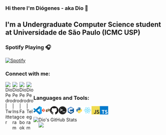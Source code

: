 ### Hi there I'm Diógenes - aka Dio 👋 

## I'm a Undergraduate Computer Science student at Universidade de São Paulo (ICMC USP)

### Spotify Playing 🎧

[![Spotify](https://github-spotify.d10g3n3s.vercel.app/api/spotify)](https://open.spotify.com/user/22ecyqep7s6sce4dmw6qaiblq)

### Connect with me:

[<img align = "left" alt = "DioPedro | Twitter" width = "22px" src = "https://cdn.jsdelivr.net/npm/simple-icons@v3/icons/twitter.svg" />][twitter]
[<img align = "left" alt = "DioPedro | Instagram" width = "22px" src = "https://cdn.jsdelivr.net/npm/simple-icons@v3/icons/instagram.svg" />][instagram]
[<img align = "left" alt = "DioPedro | Facebook" width = "22px" src = "https://cdn.jsdelivr.net/npm/simple-icons@v3/icons/facebook.svg" />][facebook]
[<img align = "left" alt = "DioPedro | Telegram" width = "22px" src = "https://cdn.jsdelivr.net/npm/simple-icons@v3/icons/telegram.svg" />][telegram]

<br />

### Languages and Tools:

<img align="left" alt="Visual Studio Code" width="26px" src="https://raw.githubusercontent.com/github/explore/80688e429a7d4ef2fca1e82350fe8e3517d3494d/topics/visual-studio-code/visual-studio-code.png" />
<img align="left" alt="Git" width="26px" src="https://raw.githubusercontent.com/github/explore/80688e429a7d4ef2fca1e82350fe8e3517d3494d/topics/git/git.png" />
<img align="left" alt="GitHub" width="26px" src="https://raw.githubusercontent.com/github/explore/78df643247d429f6cc873026c0622819ad797942/topics/github/github.png" />
<img align="left" alt="Terminal" width="26px" src="https://raw.githubusercontent.com/github/explore/80688e429a7d4ef2fca1e82350fe8e3517d3494d/topics/terminal/terminal.png" />
<img align ="left" alt="C" width="26px" src="https://raw.githubusercontent.com/github/explore/78df643247d429f6cc873026c0622819ad797942/topics/c/c.png" />
<img align ="left" alt="Python" width="26px" src="https://raw.githubusercontent.com/github/explore/78df643247d429f6cc873026c0622819ad797942/topics/python/python.png" />
<img align ="left" alt="React" width="26px" src="https://raw.githubusercontent.com/github/explore/78df643247d429f6cc873026c0622819ad797942/topics/react/react.png" />
<img align ="left" alt="React" width="26px" src="https://raw.githubusercontent.com/github/explore/78df643247d429f6cc873026c0622819ad797942/topics/javascript/javascript.png" />
<img align ="left" alt="React" width="26px" src="https://raw.githubusercontent.com/github/explore/78df643247d429f6cc873026c0622819ad797942/topics/typescript/typescript.png" />

<br />
<br />

<a href="https://github.com/DioPedro/DioPedro">
<img width="400" height="auto" align="left" src="https://github-readme-stats.vercel.app/api?username=DioPedro&show_icons=true&count_private=true&include_all_commits=true&title_color=ffffff&text_color=c9cacc&icon_color=2bbc8a&bg_color=1d1f21" alt="Dio's GitHub Stats" width="400px"/>
</a>
<a href="https://github.com/DioPedro/DioPedro">
  <img width="400" height="auto" align="right" src="https://github-readme-stats.vercel.app/api/top-langs/?username=DioPedro&langs_count=10&layout=compact&title_color=ffffff&text_color=c9cacc&icon_color=2bbc8a&bg_color=1d1f21" width="400px"/>
</a>

<br />
<br />

[twitter]: https://twitter.com/diopedroo
[instagram]: https://www.instagram.com/diopedroo/
[facebook]: https://www.facebook.com/diogenes.silvapedro
[telegram]: https://t.me/DioPedroo
